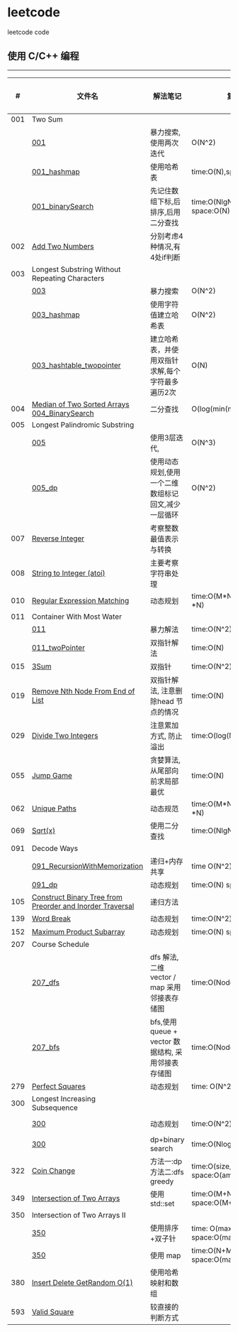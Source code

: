 # leetcode

leetcode code

## 使用 C/C++ 编程

---

|#|文件名|  解法笔记 | 复杂度 | 耗时/百分比
--|-----|-------|--------|--
|001|Two Sum
||[001](./leetcode_myself/001.cpp)|暴力搜索,使用两次迭代|O(N^2)|10%
||[001_hashmap](./leetcode_myself/001_hashmap.cpp) |使用哈希表|time:O(N),space:O(N) |70%
||[001_binarySearch](./leetcode_myself/001_binarySearch.cpp)|先记住数组下标,后排序,后用二分查找|time:O(NlgN)+O(N)  space:O(N) | 99%
|002|[Add Two Numbers](./leetcode_myself/002.cpp)|分别考虑4种情况,有4处if判断 ||100%
|003|Longest Substring Without Repeating Characters
||[003](./leetcode_myself/003.cpp)|暴力搜索|O(N^2)| 51%
||[003_hashmap](./leetcode_myself/003_hashmap.cpp)|使用字符值建立哈希表| O(N^2)  |51%
||[003_hashtable_twopointer](./leetcode_myself/003_hashtable_twopointer.cpp)|建立哈希表，并使用双指针求解,每个字符最多遍历2次| O(N) |100%
|004|[Median of Two Sorted Arrays 004_BinarySearch](./leetcode_myself/004_BinarySearch.cpp)|二分查找|O(log(min(m+n)))|99%
|005|Longest Palindromic Substring
||[005](./leetcode_myself/005.cpp)|使用3层迭代,| O(N^3)| 23%
||[005_dp](./leetcode_myself/005_dp.cpp)|使用动态规划,使用一个二维数组标记回文,减少一层循环|O(N^2) |48%
|007|[Reverse Integer](./leetcode_myself/007.cpp)|考察整数最值表示与转换| |98%
|008|[String to Integer (atoi)](./leetcode_myself/008.cpp) |主要考察字符串处理|| 100%
|010|[Regular Expression Matching](./leetcode_myself/010_dp.cpp)|动态规划|time:O(M*N) space:O(M *N)|72%
|011|Container With Most Water
||[011](./leetcode_myself/011.cpp)|暴力解法|time:O(N^2)| 40%
||[011_twoPointer](./leetcode_myself/011_twoPointer.cpp)| 双指针解法| time:O(N) |100%
|015|[3Sum](./leetcode_myself/015.cpp)|双指针|time:O(N^2) space:O(N)|91%
|019|[Remove Nth Node From End of List](./leetcode_myself/019.cpp)| 双指针解法, 注意删除head 节点的情况|time:O(N)|100%
|029|[Divide Two Integers](./leetcode_myself/029.cpp)|注意累加方式, 防止溢出| time:O(log(N)) space:O(1)|12ms 98%
|055|[Jump Game](./leetcode_myself/055.cpp)|贪婪算法,从尾部向前求局部最优|time:O(N)|100%
|062|[Unique Paths](./leetcode_myself/062_dp.cpp)|动态规范|time:O(M*N) space:O(M *N)|100%
|069|[Sqrt(x)](./leetcode_myself/069.cpp)|使用二分查找|time:O(NlgN)| 98%
|091|Decode Ways
||[091_RecursionWithMemorization](./leetcode_myself/091_RecursionWithMemorization.cpp)|递归+内存共享|time O(N^2),space:O(N^2)|31%
||[091_dp](./leetcode_myself/091_dp.cpp)|动态规划|time:O(N) space:O(1)|100%
|105|[Construct Binary Tree from Preorder and Inorder Traversal](./leetcode_myself/105.cpp)|递归方法 ||100%
|139|[Word Break](./leetcode_myself/139.cpp)|动态规划|time:O(N^2) space:O(N)|100%
|152|[Maximum Product Subarray](./leetcode_myself/152.cpp)|动态规划 |time:O(N) space:O(1)|100%
|207|Course Schedule
||[207_dfs](./leetcode_myself/207_dfs.cpp)|dfs 解法,二维 vector / map 采用邻接表存储图 |time:O(Node+Edge) |99%
||[207_bfs](./leetcode_myself/207_bfs.cpp)|bfs,使用 queue + vector 数据结构, 采用邻接表存储图|time:O(Node+Edge) | 99%
|279|[Perfect Squares](./leetcode_myself/279.cpp)| 动态规划|time: O(N^2) space:O(N)|73%
|300|Longest Increasing Subsequence
||[300](./leetcode_myself/300.cpp)|动态规划|time:O(N^2) space:O(N) |16ms 55%
||[300](./leetcode_myself/300.cpp)|dp+binary search|time:O(NlogN) space:O(N) |~0ms 100%
|322|[Coin Change](./leetcode_myself/322.cpp)|方法一:dp 方法二:dfs greedy|time:O(size_array*amount) space:O(amount)|4ms 99%
|349|[Intersection of Two Arrays](./leetcode_myself/349.cpp)| 使用std::set|time:O(M+N) space:O(M+N)|4ms 100%
|350|Intersection of Two Arrays II
||[350](./leetcode_myself/350.cpp)|使用排序+双子针 | time: O(max(NlgN,MlgM)) space:O(max(N,M))|8ms 36%
||[350](./leetcode_myself/350.cpp)|使用 map | time:O(N+M) space:O(max(N,M))|4ms 100%
|380|[Insert Delete GetRandom O(1)](./leetcode_myself/380.cpp)|使用哈希映射和数组 ||99%
|593|[Valid Square](./leetcode_myself/593.cpp)|较直接的判断方式|| 100%


